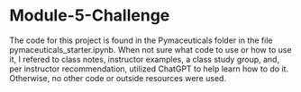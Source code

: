 # Module-5-Challenge
The code for this project is found in the Pymaceuticals folder in the file pymaceuticals_starter.ipynb.
When not sure what code to use or how to use it, I refered to class notes, instructor examples, a class study group, and, per instructor recommendation, utilized ChatGPT to help learn how to do it. Otherwise, no other code or outside resources were used.
